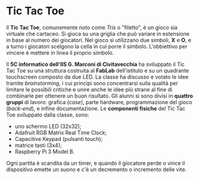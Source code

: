 # Tic Tac Toe


Il **Tic Tac Toe**, comunemente noto come _Tris_ o "filetto", è un gioco sia virtuale che cartaceo. Si gioca su una griglia che può variare in estensione in base al numero dei giocatori. Nel gioco si utilizzano due simboli, **X** e **O**, e a turno i giocatori scelgono la cella in cui porre il simbolo. L'obbiettivo per vincere è mettere in linea il proprio simbolo.

Il **5C informatico dell'IIS G. Marconi di Civitavecchia** ha sviluppato il Tic Tac Toe su una struttura costruita al **FabLab** dell'istituto e su un quadrante touchscreen composto da due LED. 
La classe ha discusso e votato  le idee tramite _brainstorming_, i cui princìpi sono concentrarsi sulla qualità per limitare le possibili critiche e unire anche le idee più strane al fine di combinarle per ottenere un buon risultato. 
Gli alunni si sono divisi in **quattro gruppi** di lavoro: grafica (_case_), parte hardware, programmazione del gioco (_back-end_), e infine documentazione. 
Le **componenti fisiche** del Tic Tac Toe sviluppato dalla classe, sono: 
* uno schermo LED (32x32); 
* Adafruit RGB Matrix Real Time Clock; 
* Capacitive Keypad (pulsanti touch); 
* matrice tasti (3x4);
* Raspberry Pi 3 Model B. 

Ogni partita è scandita da un timer, e quando il giocatore perde o vince il dispositivo emette un suono e c'è un decremento o incremento delle vite.
